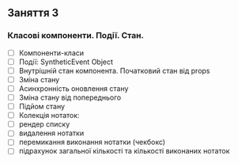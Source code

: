 ## Заняття 3

### Класові компоненти. Події. Стан.

- [ ] Компоненти-класи
- [ ] Події: SyntheticEvent Object
- [ ] Внутрішній стан компонента. Початковий стан від props
- [ ] Зміна стану
- [ ] Асинхронність оновлення стану
- [ ] Зміна стану від попереднього
- [ ] Підйом стану
- [ ] Колекція нотаток:
- [ ] рендер списку
- [ ] видалення нотатки
- [ ] перемикання виконання нотатки (чекбокс)
- [ ] підрахунок загальної кількості та кількості виконаних нотаток
